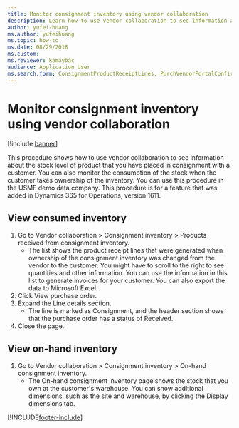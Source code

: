 ```yaml
--- 
title: Monitor consignment inventory using vendor collaboration
description: Learn how to use vendor collaboration to see information about the stock level of product that you have placed in consignment with a customer.
author: yufei-huang
ms.author: yufeihuang
ms.topic: how-to
ms.date: 08/29/2018
ms.custom:
ms.reviewer: kamaybac
audience: Application User  
ms.search.form: ConsignmentProductReceiptLines, PurchVendorPortalConfirmedOrders, DefaultDashboard, ConsignmentVendorPortalOnhand 
---
```


# Monitor consignment inventory using vendor collaboration

[!include [banner](../../includes/banner.md)]

This procedure shows how to use vendor collaboration to see information about the stock level of product that you have placed in consignment with a customer. You can also monitor the consumption of the stock when the customer takes ownership of the inventory. You can use this procedure in the USMF demo data company. This procedure is for a feature that was added in Dynamics 365 for Operations, version 1611.


## View consumed inventory
1. Go to Vendor collaboration > Consignment inventory > Products received from consignment inventory.
    * The list shows the product receipt lines that were generated when ownership of the consignment inventory was changed from the vendor to the customer. You might have to scroll to the right to see quantities and other information. You can use the information in this list to generate invoices for your customer. You can also export the data to Microsoft Excel.   
2. Click View purchase order.
3. Expand the Line details section.
    * The line is marked as Consignment, and the header section shows that the purchase order has a status of Received.  
4. Close the page.

## View on-hand inventory
1. Go to Vendor collaboration > Consignment inventory > On-hand consignment inventory.
    * The On-hand consignment inventory page shows the stock that you own at the customer's warehouse. You can show additional dimensions, such as the site and warehouse, by clicking the Display dimensions tab.   



[!INCLUDE[footer-include](../../../includes/footer-banner.md)]